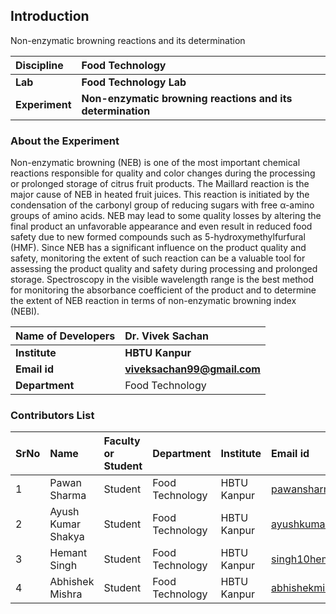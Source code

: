 ## Introduction

Non-enzymatic browning reactions and its determination 

<b>Discipline | <b>Food Technology
:--|:--|
<b> Lab | <b> Food Technology Lab
<b> Experiment|     <b> Non-enzymatic browning reactions and its determination 

### About the Experiment 

Non-enzymatic browning (NEB) is one of the most important chemical reactions responsible for quality and color changes during the processing or prolonged storage of citrus fruit products. The Maillard reaction is the major cause of NEB in heated fruit juices. This reaction is initiated by the condensation of the carbonyl group of reducing sugars with free α-amino groups of amino acids. NEB may lead to some quality losses by altering the final product an unfavorable appearance and even result in reduced food safety due to new formed compounds such as 5-hydroxymethylfurfural (HMF). Since NEB has a significant influence on the product quality and safety, monitoring the extent of such reaction can be a valuable tool for assessing the product quality and safety during processing and prolonged storage. Spectroscopy in the visible wavelength range is the best method for monitoring the absorbance coefficient of the product and to determine the extent of NEB reaction in terms of non-enzymatic browning index (NEBI).



<b>Name of Developers | <b> Dr. Vivek Sachan
:--|:--|
<b> Institute | <b>  HBTU Kanpur
<b> Email id|     <b>  viveksachan99@gmail.com
<b> Department |  Food Technology

### Contributors List

SrNo | Name | Faculty or Student | Department| Institute | Email id
:--|:--|:--|:--|:--|:--|
1 | Pawan Sharma | Student | Food Technology | HBTU Kanpur | pawansharmampec@gmail.com
2 | Ayush Kumar Shakya  | Student | Food Technology | HBTU Kanpur | ayushkumar121@outlook.com
3 | Hemant Singh | Student | Food Technology | HBTU Kanpur | singh10hemant99@gmail.com
4 | Abhishek Mishra | Student | Food Technology | HBTU Kanpur | abhishekmishraoff73@gmail.com
